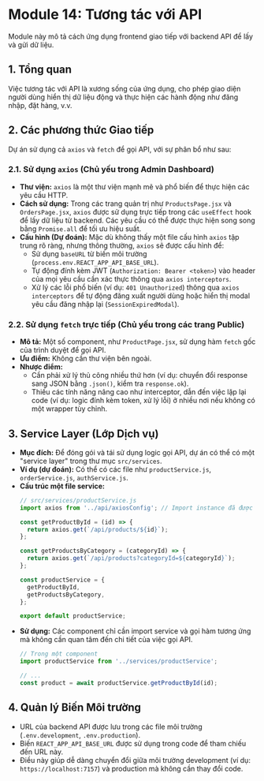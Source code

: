 # Module 14: Tương tác với API

Module này mô tả cách ứng dụng frontend giao tiếp với backend API để lấy và gửi dữ liệu.

## 1. Tổng quan

Việc tương tác với API là xương sống của ứng dụng, cho phép giao diện người dùng hiển thị dữ liệu động và thực hiện các hành động như đăng nhập, đặt hàng, v.v.

## 2. Các phương thức Giao tiếp

Dự án sử dụng cả `axios` và `fetch` để gọi API, với sự phân bổ như sau:

### 2.1. Sử dụng `axios` (Chủ yếu trong Admin Dashboard)

*   **Thư viện:** `axios` là một thư viện mạnh mẽ và phổ biến để thực hiện các yêu cầu HTTP.
*   **Cách sử dụng:** Trong các trang quản trị như `ProductsPage.jsx` và `OrdersPage.jsx`, `axios` được sử dụng trực tiếp trong các `useEffect` hook để lấy dữ liệu từ backend. Các yêu cầu có thể được thực hiện song song bằng `Promise.all` để tối ưu hiệu suất.
*   **Cấu hình (Dự đoán):** Mặc dù không thấy một file cấu hình `axios` tập trung rõ ràng, nhưng thông thường, `axios` sẽ được cấu hình để:
    *   Sử dụng `baseURL` từ biến môi trường (`process.env.REACT_APP_API_BASE_URL`).
    *   Tự động đính kèm JWT (`Authorization: Bearer <token>`) vào header của mọi yêu cầu cần xác thực thông qua `axios interceptors`.
    *   Xử lý các lỗi phổ biến (ví dụ: `401 Unauthorized`) thông qua `axios interceptors` để tự động đăng xuất người dùng hoặc hiển thị modal yêu cầu đăng nhập lại (`SessionExpiredModal`).

### 2.2. Sử dụng `fetch` trực tiếp (Chủ yếu trong các trang Public)

*   **Mô tả:** Một số component, như `ProductPage.jsx`, sử dụng hàm `fetch` gốc của trình duyệt để gọi API.
*   **Ưu điểm:** Không cần thư viện bên ngoài.
*   **Nhược điểm:**
    *   Cần phải xử lý thủ công nhiều thứ hơn (ví dụ: chuyển đổi response sang JSON bằng `.json()`, kiểm tra `response.ok`).
    *   Thiếu các tính năng nâng cao như interceptor, dẫn đến việc lặp lại code (ví dụ: logic đính kèm token, xử lý lỗi) ở nhiều nơi nếu không có một wrapper tùy chỉnh.

## 3. Service Layer (Lớp Dịch vụ)

*   **Mục đích:** Để đóng gói và tái sử dụng logic gọi API, dự án có thể có một "service layer" trong thư mục `src/services`.
*   **Ví dụ (dự đoán):** Có thể có các file như `productService.js`, `orderService.js`, `authService.js`.
*   **Cấu trúc một file service:**
    ```javascript
    // src/services/productService.js
    import axios from '../api/axiosConfig'; // Import instance đã được cấu hình

    const getProductById = (id) => {
      return axios.get(`/api/products/${id}`);
    };

    const getProductsByCategory = (categoryId) => {
      return axios.get(`/api/products?categoryId=${categoryId}`);
    };

    const productService = {
      getProductById,
      getProductsByCategory,
    };

    export default productService;
    ```
*   **Sử dụng:** Các component chỉ cần import service và gọi hàm tương ứng mà không cần quan tâm đến chi tiết của việc gọi API.
    ```javascript
    // Trong một component
    import productService from '../services/productService';

    // ...
    const product = await productService.getProductById(id);
    ```

## 4. Quản lý Biến Môi trường

*   URL của backend API được lưu trong các file môi trường (`.env.development`, `.env.production`).
*   Biến `REACT_APP_API_BASE_URL` được sử dụng trong code để tham chiếu đến URL này.
*   Điều này giúp dễ dàng chuyển đổi giữa môi trường development (ví dụ: `https://localhost:7157`) và production mà không cần thay đổi code.
